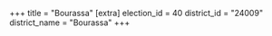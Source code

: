 +++
title = "Bourassa"
[extra]
election_id = 40
district_id = "24009"
district_name = "Bourassa"
+++
